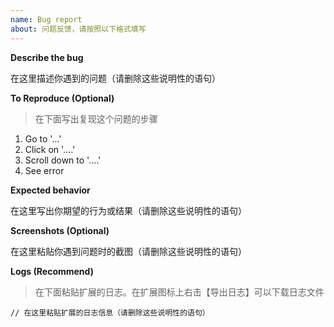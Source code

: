 ```yaml
---
name: Bug report
about: 问题反馈，请按照以下格式填写
---
```


**Describe the bug**

在这里描述你遇到的问题（请删除这些说明性的语句）

**To Reproduce (Optional)**

> 在下面写出复现这个问题的步骤

1. Go to '...'
2. Click on '....'
3. Scroll down to '....'
4. See error

**Expected behavior**

在这里写出你期望的行为或结果（请删除这些说明性的语句）

**Screenshots (Optional)**

在这里粘贴你遇到问题时的截图（请删除这些说明性的语句）

**Logs (Recommend)**

> 在下面粘贴扩展的日志。在扩展图标上右击【导出日志】可以下载日志文件

```text
// 在这里粘贴扩展的日志信息（请删除这些说明性的语句）
```
